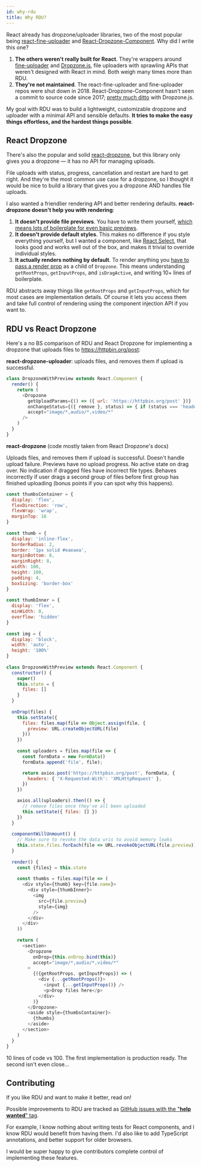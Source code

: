 ```yaml
---
id: why-rdu
title: Why RDU?
---
```



React already has dropzone/uploader libraries, two of the most popular being [react-fine-uploader](https://github.com/FineUploader/react-fine-uploader) and [React-Dropzone-Component](https://github.com/felixrieseberg/React-Dropzone-Component). Why did I write this one?

1. __The others weren't really built for React__. They're wrappers around [fine-uploader](https://fineuploader.com/) and [Dropzone.js](https://www.dropzonejs.com/), file uploaders with sprawling APIs that weren't designed with React in mind. Both weigh many times more than RDU.
2. __They're not maintained__. The react-fine-uploader and fine-uploader repos were shut down in 2018. React-Dropzone-Component hasn't seen a commit to source code since 2017; [pretty much ditto](https://gitlab.com/meno/dropzone/issues/74) with Dropzone.js.

My goal with RDU was to build a lightweight, customizable dropzone and uploader with a minimal API and sensible defaults. __It tries to make the easy things effortless, and the hardest things possible__.


## React Dropzone
There's also the popular and solid [react-dropzone](https://react-dropzone.netlify.com/), but this library only gives you a dropzone — it has no API for managing uploads.

File uploads with status, progress, cancellation and restart are hard to get right. And they're the most common use case for a dropzone, so I thought it would be nice to build a library that gives you a dropzone AND handles file uploads.

I also wanted a friendlier rendering API and better rendering defaults. __react-dropzone doesn't help you with rendering__:

1. __It doesn't provide file previews__. You have to write them yourself, [which means lots of boilerplate for even basic previews](https://react-dropzone.netlify.com/#previews).
2. __It doesn't provide default styles__. This makes no difference if you style everything yourself, but I wanted a component, like [React Select](https://react-select.com/styles), that looks good and works well out of the box, and makes it trivial to override individual styles.
3. __It actually renders nothing by default__. To render anything you [have to pass a render prop](https://react-dropzone.netlify.com/) as a child of `Dropzone`. This means understanding `getRootProps`, `getInputProps`, and `isDragActive`, and writing 10+ lines of boilerplate.

RDU abstracts away things like `getRootProps` and `getInputProps`, which for most cases are implementation details. Of course it lets you access them and take full control of rendering using the component injection API if you want to.


## RDU vs React Dropzone
Here's a no BS comparison of RDU and React Dropzone for implementing a dropzone that uploads files to <https://httpbin.org/post>:

__react-dropzone-uploader__: uploads files, and removes them if upload is successful.

~~~js
class DropzoneWithPreview extends React.Component {
  render() {
    return (
      <Dropzone
        getUploadParams={() => ({ url: 'https://httpbin.org/post' })}
        onChangeStatus={({ remove }, status) => { if (status === 'headers_received') remove() }}
        accept="image/*,audio/*,video/*"
      />
    )
  }
}
~~~

__react-dropzone__ (code mostly taken from React Dropzone's docs)

Uploads files, and removes them if upload is successful. Doesn't handle upload failure. Previews have no upload progress. No active state on drag over. No indication if dragged files have incorrect file types. Behaves incorrectly if user drags a second group of files before first group has finished uploading (bonus points if you can spot why this happens).

~~~js
const thumbsContainer = {
  display: 'flex',
  flexDirection: 'row',
  flexWrap: 'wrap',
  marginTop: 16
}
​
const thumb = {
  display: 'inline-flex',
  borderRadius: 2,
  border: '1px solid #eaeaea',
  marginBottom: 8,
  marginRight: 8,
  width: 100,
  height: 100,
  padding: 4,
  boxSizing: 'border-box'
}
​
const thumbInner = {
  display: 'flex',
  minWidth: 0,
  overflow: 'hidden'
}
​
const img = {
  display: 'block',
  width: 'auto',
  height: '100%'
}
​
class DropzoneWithPreview extends React.Component {
  constructor() {
    super()
    this.state = {
      files: []
    }
  }
​
  onDrop(files) {
    this.setState({
      files: files.map(file => Object.assign(file, {
        preview: URL.createObjectURL(file)
      }))
    })
    
    const uploaders = files.map(file => {
      const formData = new FormData()
      formData.append('file', file);

      return axios.post('https://httpbin.org/post', formData, {
        headers: { 'X-Requested-With': 'XMLHttpRequest' },
      })
    })

    axios.all(uploaders).then(() => {
      // remove files once they've all been uploaded
      this.setState({ files: [] })
    })
  }
​
  componentWillUnmount() {
    // Make sure to revoke the data uris to avoid memory leaks
    this.state.files.forEach(file => URL.revokeObjectURL(file.preview))
  }
​
  render() {
    const {files} = this.state
​
    const thumbs = files.map(file => (
      <div style={thumb} key={file.name}>
        <div style={thumbInner}>
          <img
            src={file.preview}
            style={img}
          />
        </div>
      </div>
    ))
​
    return (
      <section>
        <Dropzone
          onDrop={this.onDrop.bind(this)}
          accept="image/*,audio/*,video/*"
        >
          {({getRootProps, getInputProps}) => (
            <div {...getRootProps()}>
              <input {...getInputProps()} />
              <p>Drop files here</p>
            </div>
          )}
        </Dropzone>
        <aside style={thumbsContainer}>
          {thumbs}
        </aside>
      </section>
    )
  }
}
~~~

10 lines of code vs 100. The first implementation is production ready. The second isn't even close...


## Contributing
If you like RDU and want to make it better, read on!

Possible improvements to RDU are tracked as [GitHub issues with the "__help wanted__" tag](https://github.com/fortana-co/react-dropzone-uploader/labels/help%20wanted).

For example, I know nothing about writing tests for React components, and I know RDU would benefit from having them. I'd also like to add TypeScript annotations, and better support for older browsers.

I would be super happy to give contributors complete control of implementing these features.
